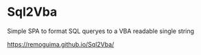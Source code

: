 # Sql2Vba

Simple SPA to format SQL queryes to a VBA readable single string

<a>https://remoguima.github.io/Sql2Vba/<a/>

